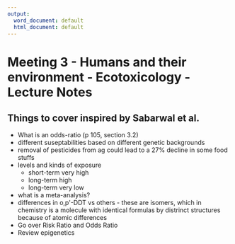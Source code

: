 ```yaml
---
output:
  word_document: default
  html_document: default
---
```


# Meeting 3 - Humans and their environment - Ecotoxicology - Lecture Notes


## Things to cover inspired by Sabarwal et al.

* What is an odds-ratio (p 105, section 3.2)
* different suseptabilities based on different genetic backgrounds
* removal of pesticides from ag could lead to a 27% decline in some food stuffs
* levels and kinds of exposure
	* short-term very high
	* long-term high
	* long-term very low
* what is a meta-analysis?
* differences in o,p'-DDT vs others - these are isomers, which in chemistry is a molecule with identical formulas by distrinct structures because of atomic differences
* Go over Risk Ratio and Odds Ratio
* Review epigenetics

